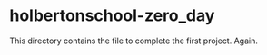 # holbertonschool-zero_day
This directory contains the file to complete the first project. Again. 


